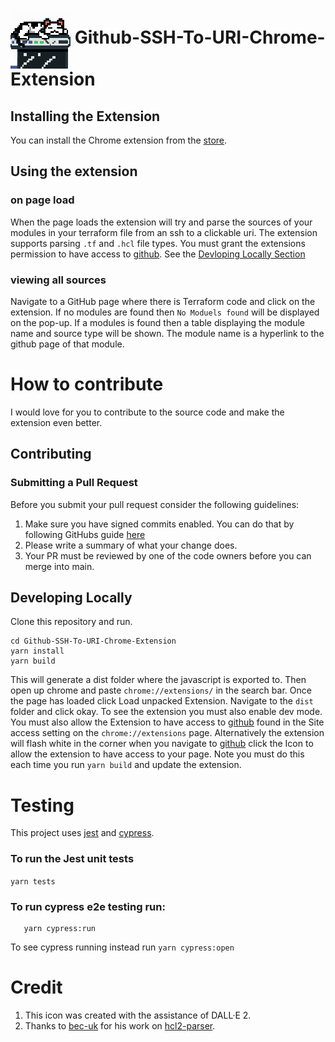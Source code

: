 # <img src="public/icons/icon96.png" align="absmiddle"> Github-SSH-To-URI-Chrome-Extension

## Installing the Extension
You can install the Chrome extension from the [store](https://chrome.google.com/webstore/detail/github-terraform-sources/opnokndmmanolamphnpknbpdkdbcfidl?hl=en&authuser=0).

## Using the extension
### on page load
When the page loads the extension will try and parse the sources of your modules in your terraform file from an ssh to a clickable uri.  The extension supports parsing `.tf` and `.hcl` file types.  You must grant the extensions permission to have access to [github](https://github.com). See the [Devloping Locally Section](#developing-locally)
### viewing all sources
Navigate to a GitHub page where there is Terraform code and click on the extension.  If no modules are found then `No Moduels found` will be displayed on the pop-up.
If a modules is found then a table displaying the module name and source type will be shown.  The module name is a hyperlink to the github page of that module. 
# How to contribute
I would love for you to contribute to the source code and make the extension even better.

## Contributing

### Submitting a Pull Request
Before you submit your pull request consider the following guidelines:
1. Make sure you have signed commits enabled. You can do that by following GitHubs guide [here](https://docs.github.com/en/authentication/managing-commit-signature-verification/about-commit-signature-verification)
1. Please write a summary of what your change does.
1. Your PR must be reviewed by one of the code owners before you can merge into main.

## Developing Locally
Clone this repository and run.
```
cd Github-SSH-To-URI-Chrome-Extension
yarn install
yarn build
```
This will generate a dist folder where the javascript is exported to. 
Then open up chrome and paste `chrome://extensions/` in the search bar. Once the page has loaded click Load unpacked Extension.
Navigate to the `dist` folder and click okay.  To see the extension you must also enable dev mode.
You must also allow the Extension to have access to [github](https://github.com) found in the Site access setting on the `chrome://extensions` page.
Alternatively the extension will flash white in the corner when you navigate to [github](https://github.com) click the Icon to allow the extension to have access to your page.
Note you must do this each time you run `yarn build` and update the extension.

# Testing
This project uses [jest]() and [cypress]().  
### To run the Jest unit tests 
```yarn tests```

### To run cypress e2e testing run:
```cd tests\cypress\cypress
   yarn cypress:run
```
To see cypress running instead run ```yarn cypress:open```

# Credit
1. This icon was created with the assistance of DALL·E 2.
1. Thanks to [bec-uk](https://github.com/benc-uk) for his work on [hcl2-parser](https://github.com/benc-uk/hcl2-parser).

